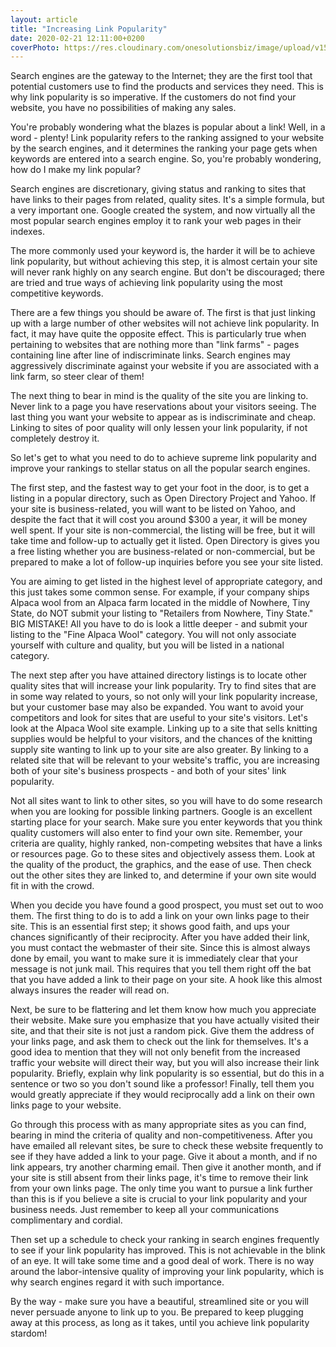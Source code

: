 ```yaml
---
layout: article
title: "Increasing Link Popularity"
date: 2020-02-21 12:11:00+0200
coverPhoto: https://res.cloudinary.com/onesolutionsbiz/image/upload/v1521464869/Link-popularity_filczi.png
---
```


Search engines are the gateway to the Internet; they are the first tool that potential customers use to find the products and services they need. This is why link popularity is so imperative. If the customers do not find your website, you have no possibilities of making any sales.

You're probably wondering what the blazes is popular about a link! Well, in a word - plenty! Link popularity refers to the ranking assigned to your website by the search engines, and it determines the ranking your page gets when keywords are entered into a search engine. So, you're probably wondering, how do I make my link popular?

Search engines are discretionary, giving status and ranking to sites that have links to their pages from related, quality sites. It's a simple formula, but a very important one. Google created the system, and now virtually all the most popular search engines employ it to rank your web pages in their indexes.

The more commonly used your keyword is, the harder it will be to achieve link popularity, but without achieving this step, it is almost certain your site will never rank highly on any search engine. But don't be discouraged; there are tried and true ways of achieving link popularity using the most competitive keywords.

There are a few things you should be aware of. The first is that just linking up with a large number of other websites will not achieve link popularity. In fact, it may have quite the opposite effect. This is particularly true when pertaining to websites that are nothing more than "link farms" - pages containing line after line of indiscriminate links. Search engines may aggressively discriminate against your website if you are associated with a link farm, so steer clear of them!

The next thing to bear in mind is the quality of the site you are linking to. Never link to a page you have reservations about your visitors seeing. The last thing you want your website to appear as is indiscriminate and cheap. Linking to sites of poor quality will only lessen your link popularity, if not completely destroy it.

So let's get to what you need to do to achieve supreme link popularity and improve your rankings to stellar status on all the popular search engines.

The first step, and the fastest way to get your foot in the door, is to get a listing in a popular directory, such as Open Directory Project and Yahoo. If your site is business-related, you will want to be listed on Yahoo, and despite the fact that it will cost you around $300 a year, it will be money well spent. If your site is non-commercial, the listing will be free, but it will take time and follow-up to actually get it listed. Open Directory is gives you a free listing whether you are business-related or non-commercial, but be prepared to make a lot of follow-up inquiries before you see your site listed.

You are aiming to get listed in the highest level of appropriate category, and this just takes some common sense. For example, if your company ships Alpaca wool from an Alpaca farm located in the middle of Nowhere, Tiny State, do NOT submit your listing to "Retailers from Nowhere, Tiny State." BIG MISTAKE! All you have to do is look a little deeper - and submit your listing to the "Fine Alpaca Wool" category. You will not only associate yourself with culture and quality, but you will be listed in a national category.

The next step after you have attained directory listings is to locate other quality sites that will increase your link popularity. Try to find sites that are in some way related to yours, so not only will your link popularity increase, but your customer base may also be expanded. You want to avoid your competitors and look for sites that are useful to your site's visitors. Let's look at the Alpaca Wool site example. Linking up to a site that sells knitting supplies would be helpful to your visitors, and the chances of the knitting supply site wanting to link up to your site are also greater. By linking to a related site that will be relevant to your website's traffic, you are increasing both of your site's business prospects - and both of your sites' link popularity.

Not all sites want to link to other sites, so you will have to do some research when you are looking for possible linking partners. Google is an excellent starting place for your search. Make sure you enter keywords that you think quality customers will also enter to find your own site. Remember, your criteria are quality, highly ranked, non-competing websites that have a links or resources page. Go to these sites and objectively assess them. Look at the quality of the product, the graphics, and the ease of use. Then check out the other sites they are linked to, and determine if your own site would fit in with the crowd.

When you decide you have found a good prospect, you must set out to woo them. The first thing to do is to add a link on your own links page to their site. This is an essential first step; it shows good faith, and ups your chances significantly of their reciprocity. After you have added their link, you must contact the webmaster of their site. Since this is almost always done by email, you want to make sure it is immediately clear that your message is not junk mail. This requires that you tell them right off the bat that you have added a link to their page on your site. A hook like this almost always insures the reader will read on.

Next, be sure to be flattering and let them know how much you appreciate their website. Make sure you emphasize that you have actually visited their site, and that their site is not just a random pick. Give them the address of your links page, and ask them to check out the link for themselves. It's a good idea to mention that they will not only benefit from the increased traffic your website will direct their way, but you will also increase their link popularity. Briefly, explain why link popularity is so essential, but do this in a sentence or two so you don't sound like a professor! Finally, tell them you would greatly appreciate if they would reciprocally add a link on
their own links page to your website.

Go through this process with as many appropriate sites as you can find, bearing in mind the criteria of quality and non-competitiveness. After you have emailed all relevant sites, be sure to check these website frequently to see if they have added a link to your page. Give it about a month, and if no link appears, try another charming email. Then give it another month, and if your site is still absent from their links page, it's time to remove their link from your own links page. The only time you want to pursue a link further than this is if you believe a site is crucial to your link popularity and your business needs. Just remember to keep all your communications complimentary and cordial.

Then set up a schedule to check your ranking in search engines frequently to see if your link popularity has improved. This is not achievable in the blink of an eye. It will take some time and a good deal of work. There is no way around the labor-intensive quality of improving your link popularity, which is why search engines regard it with such importance.

By the way - make sure you have a beautiful, streamlined site or you will never persuade anyone to link up to you. Be prepared to keep plugging away at this process, as long as it takes, until you achieve link popularity stardom!